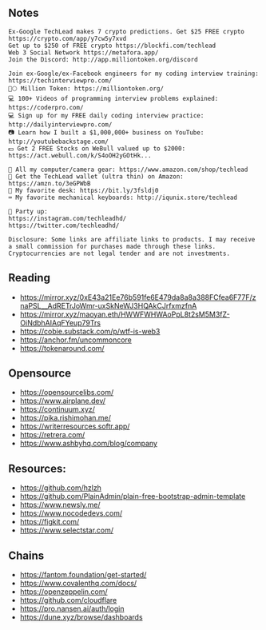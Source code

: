 ## Notes

```
Ex-Google TechLead makes 7 crypto predictions. Get $25 FREE crypto https://crypto.com/app/y7cw5y7xvd
Get up to $250 of FREE crypto https://blockfi.com/techlead
Web 3 Social Network https://metafora.app/
Join the Discord: http://app.milliontoken.org/discord

Join ex-Google/ex-Facebook engineers for my coding interview training: https://techinterviewpro.com/
🚀🌕 Million Token: https://milliontoken.org/
💻 100+ Videos of programming interview problems explained: https://coderpro.com/
💻 Sign up for my FREE daily coding interview practice: http://dailyinterviewpro.com/
📷 Learn how I built a $1,000,000+ business on YouTube: http://youtubebackstage.com/
💵 Get 2 FREE Stocks on WeBull valued up to $2000: https://act.webull.com/k/S4oOH2yGOtHk...

🛒 All my computer/camera gear: https://www.amazon.com/shop/techlead
🎁 Get the TechLead wallet (ultra thin) on Amazon: https://amzn.to/3eGPWbB
💁 My favorite desk: https://bit.ly/3fsldj0
⌨️ My favorite mechanical keyboards: http://iqunix.store/techlead

🎉 Party up:
https://instagram.com/techleadhd/
https://twitter.com/techleadhd/

Disclosure: Some links are affiliate links to products. I may receive a small commission for purchases made through these links. Cryptocurrencies are not legal tender and are not investments.
```

## Reading

- https://mirror.xyz/0xE43a21Ee76b591fe6E479da8a8a388FCfea6F77F/znaPSL__AdRETrJoWmr-uxSkNeWJ3HQAkCJrfxmzfnA
- https://mirror.xyz/maoyan.eth/HWWFWHWAoPpL8t2sM5M3fZ-OiNdbhAIAqFYeup79Trs
- https://cobie.substack.com/p/wtf-is-web3
- https://anchor.fm/uncommoncore
- https://tokenaround.com/

## Opensource

- https://opensourcelibs.com/
- https://www.airplane.dev/
- https://continuum.xyz/
- https://pika.rishimohan.me/
- https://writerresources.softr.app/
- https://retrera.com/
- https://www.ashbyhq.com/blog/company

## Resources:

- https://github.com/hzlzh
- https://github.com/PlainAdmin/plain-free-bootstrap-admin-template
- https://www.newsly.me/
- https://www.nocodedevs.com/
- https://figkit.com/
- https://www.selectstar.com/


## Chains

- https://fantom.foundation/get-started/
- https://www.covalenthq.com/docs/
- https://openzeppelin.com/
- https://github.com/cloudflare
- https://pro.nansen.ai/auth/login
- https://dune.xyz/browse/dashboards